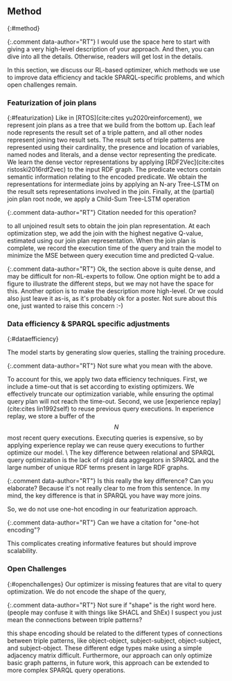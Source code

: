 ## Method
{:#method}

{:.comment data-author="RT"}
I would use the space here to start with giving a very high-level description of your approach.
And then, you can dive into all the details.
Otherwise, readers will get lost in the details.

In this section, we discuss our RL-based optimizer,
which methods we use to improve data efficiency and tackle SPARQL-specific problems,
and which open challenges remain.

### Featurization of join plans
{:#featurization} 
Like in [RTOS](cite:cites yu2020reinforcement), we represent join plans as a tree that we build from the bottom up. Each leaf node represents the result set of a triple pattern, and all other nodes represent joining two result sets. The result sets of triple patterns are represented using their cardinality, the presence and location of variables, named nodes and literals, and a dense vector representing the predicate. We learn the dense vector representations by applying [RDF2Vec](cite:cites ristoski2016rdf2vec) to the input RDF graph. The predicate vectors contain semantic information relating to the encoded predicate. We obtain the representations for intermediate joins by applying an N-ary Tree-LSTM on the result sets representations involved in the join. Finally, at the (partial) join plan root node, we apply a Child-Sum Tree-LSTM operation

{:.comment data-author="RT"}
Citation needed for this operation?

to all unjoined result sets to obtain the join plan representation. At each optimization step, we add the join with the highest negative Q-value, estimated using our join plan representation. When the join plan is complete, we record the execution time of the query and train the model to minimize the MSE between query execution time and predicted Q-value.

{:.comment data-author="RT"}
Ok, the section above is quite dense, and may be difficult for non-RL-experts to follow.
One option might be to add a figure to illustrate the different steps, but we may not have the space for this.
Another option is to make the description more high-level.
Or we could also just leave it as-is, as it's probably ok for a poster.
Not sure about this one, just wanted to raise this concern :-)


<!-- The optimizer chooses the next join by enumerating over all possible virtual root nodes from the current plan. It predicts the Q-value of the added join based on the virtual node representation. The optimizer then chooses the join that minimizes this Q-value and adds it to the join plan. When the join plan is complete, we execute the query and record its execution time. The model, which includes the tree-LSTM layers is then trained to minimize the Mean Squared Error (MSE) between the predicted Q-value and the actual query execution time. -->

### Data efficiency & SPARQL specific adjustments
{:#dataefficiency}

The model starts by generating slow queries, stalling the training procedure.

{:.comment data-author="RT"}
Not sure what you mean with the above.

To account for this, we apply two data efficiency techniques. First, we include a time-out that is set according to existing optimizers. We effectively truncate our optimization variable, while ensuring the optimal query plan will not reach the time-out. Second, we use [experience replay](cite:cites lin1992self) to reuse previous query executions. In experience replay, we store a buffer of the $$N$$ most recent query executions. Executing queries is expensive, so by applying experience replay we can reuse query executions to further optimize our model. \\
The key difference between relational and SPARQL query optimization is the lack of rigid data aggregators in SPARQL and the large number of unique RDF terms present in large RDF graphs.

{:.comment data-author="RT"}
Is this really the key difference? Can you elaborate? Because it's not really clear to me from this sentence.
In my mind, the key difference is that in SPARQL you have way more joins.

So, we do not use one-hot encoding in our featurization approach.

{:.comment data-author="RT"}
Can we have a citation for "one-hot encoding"?

This complicates creating informative features but should improve scalability. 

### Open Challenges
{:#openchallenges}
Our optimizer is missing features that are vital to query optimization. We do not encode the shape of the query,

{:.comment data-author="RT"}
Not sure if "shape" is the right word here. (people may confuse it with things like SHACL and ShEx)
I suspect you just mean the connections between triple patterns?

this shape encoding should be related to the different types of connections between triple patterns, like object-object, subject-subject, object-subject, and subject-object. These different edge types make using a simple adjacency matrix difficult. Furthermore, our approach can only optimize basic graph patterns, in future work, this approach can be extended to more complex SPARQL query operations.
